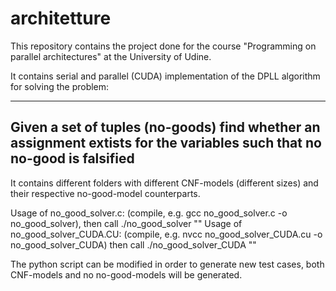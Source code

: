 # architetture

This repository contains the project done for the course "Programming on parallel architectures" at the University of Udine.

It contains serial and parallel (CUDA) implementation of the DPLL algorithm for solving the problem:

-----------------------------------------------------------------------------------------------------------------------
Given a set of tuples (no-goods) find whether an assignment extists for the variables such that no no-good is falsified
-----------------------------------------------------------------------------------------------------------------------

It contains different folders with different CNF-models (different sizes) and their respective no-good-model counterparts. 

Usage of no_good_solver.c: (compile, e.g. gcc no_good_solver.c -o no_good_solver), then call ./no_good_solver "<path of the model>"
Usage of no_good_solver_CUDA.CU: (compile, e.g.  nvcc no_good_solver_CUDA.cu -o no_good_solver_CUDA) then call ./no_good_solver_CUDA "<path of the model>"

The python script can be modified in order to generate new test cases, both CNF-models and no no-good-models will be generated.
